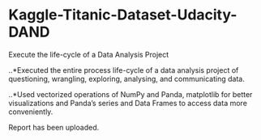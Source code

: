 # Kaggle-Titanic-Dataset-Udacity-DAND
Execute the life-cycle of a Data Analysis Project

..*Executed the entire process life-cycle of a data analysis project of questioning, wrangling, exploring, analysing, and
communicating data.
 
..*Used vectorized operations of NumPy and Panda, matplotlib for better visualizations and Panda’s series and Data
Frames to access data more conveniently.

Report has been uploaded.

